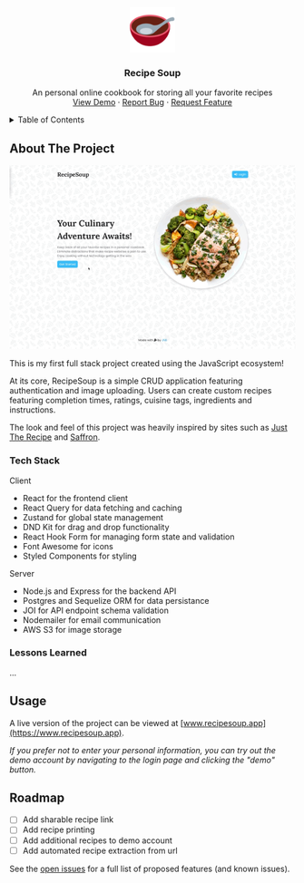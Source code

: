 <!-- PROJECT LOGO -->

<br />
<div align="center">
  <a href="https://github.com/othneildrew/Best-README-Template">
    <img src="android-chrome-192x192.png" alt="Logo" width="80" height="80">
  </a>

  <h3 align="center">Recipe Soup</h3>

  <p align="center">
    An personal online cookbook for storing all your favorite recipes
    <br />
    <a href="https://www.recipesoup.app">View Demo</a>
    ·
    <a href="https://github.com/ClockworkFTW/recipe-soup-client/issues">Report Bug</a>
    ·
    <a href="https://github.com/ClockworkFTW/recipe-soup-client/issues">Request Feature</a>
  </p>
</div>

<!-- TABLE OF CONTENTS -->

<details>
  <summary>Table of Contents</summary>
  <ol>
    <li>
      <a href="#about-the-project">About The Project</a>
      <ul>
        <li><a href="#tech-stack">Tech Stack</a></li>
        <li><a href="#lessons-learned">Lessons Learned</a></li>
      </ul>
    </li>
    <li><a href="#usage">Usage</a></li>
    <li><a href="#roadmap">Roadmap</a></li>
  </ol>
</details>

<!-- ABOUT THE PROJECT -->

## About The Project

[![Demo GIF][demo-gif]](https://www.recipesoup.app)

This is my first full stack project created using the JavaScript ecosystem!

At its core, RecipeSoup is a simple CRUD application featuring authentication and image uploading. Users can create custom recipes featuring completion times, ratings, cuisine tags, ingredients and instructions.

The look and feel of this project was heavily inspired by sites such as [Just The Recipe](https://www.justtherecipe.com/) and [Saffron](https://www.mysaffronapp.com/).

### Tech Stack

Client

- React for the frontend client
- React Query for data fetching and caching
- Zustand for global state management
- DND Kit for drag and drop functionality
- React Hook Form for managing form state and validation
- Font Awesome for icons
- Styled Components for styling

Server

- Node.js and Express for the backend API
- Postgres and Sequelize ORM for data persistance
- JOI for API endpoint schema validation
- Nodemailer for email communication
- AWS S3 for image storage

### Lessons Learned

...

<!-- USAGE EXAMPLES -->

## Usage

A live version of the project can be viewed at [www.recipesoup.app](https://www.recipesoup.app).

_If you prefer not to enter your personal information, you can try out the demo account by navigating to the login page and clicking the "demo" button._

<!-- ROADMAP -->

## Roadmap

- [ ] Add sharable recipe link
- [ ] Add recipe printing
- [ ] Add additional recipes to demo account
- [ ] Add automated recipe extraction from url

See the [open issues](https://github.com/ClockworkFTW/recipe-soup-client/issues) for a full list of proposed features (and known issues).

<!-- MARKDOWN LINKS & IMAGES -->

[demo-gif]: src/assets/demo.gif
